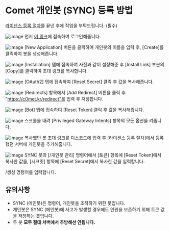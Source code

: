 # Comet 개인봇 (SYNC) 등록 방법

[라이센스 등록 절차](https://github.com/x0met/Manual/blob/main/%EB%93%B1%EB%A1%9D.md)를 끝낸 후에 작업을 부탁드립니다. (필수)

![image](https://github.com/user-attachments/assets/bead8a68-0289-4b58-859c-e796cba60892)
먼저 [이 링크](https://discord.com/developers/applications)에 접속하여 로그인해줍니다.

![image](https://github.com/user-attachments/assets/8b31aa4b-c47b-40f8-bc19-7e823826e815)
[New Application] 버튼을 클릭하여 개인봇의 이름을 입력 후, [Create]를 클릭하여 봇을 생성해줍니다.

![image](https://github.com/user-attachments/assets/3da06711-f8c9-47fa-a66a-ff1961920001)
[Installation] 탭에 접속하여 사진과 같이 설정해준 후 [Install Link] 부분의 [Copy]를 클릭하여 초대 링크를 복사합니다.

![image](https://github.com/user-attachments/assets/d8526c93-f580-450e-8bb7-687688174b66)
[OAuth2] 탭에 접속하여 [Reset Secret] 클릭 후 값을 복사해줍니다.

![image](https://github.com/user-attachments/assets/5c3250cb-e454-466f-98e4-d02a99bca4b2)
[Redirects] 항목에서 [Add Redirect] 버튼을 클릭 후 "https://c0met.kr/redirect"를 입력 후 저장합니다.

![image](https://github.com/user-attachments/assets/ceab3270-ac8d-416c-b6cf-572a30ba6bc7)
[Bot] 탭에 접속하여 [Reset Token] 클릭 후 값을 복사해줍니다.

![image](https://github.com/user-attachments/assets/d8a63fb0-e36f-4d1c-bf31-df9047fcdd56)
스크롤을 내려 [Privileged Gateway Intents] 항목의 모든 옵션을 켜줍니다.

![image](https://github.com/user-attachments/assets/de0b5777-903a-4ada-87ac-6c34ae15e4e7)
복사했던 봇 초대 링크를 디스코드에 입력 후 [라이센스 등록 절차]에서 등록했던 서버에 개인봇을 추가해줍니다.

![image](https://github.com/user-attachments/assets/ff835e5d-167a-4823-b901-c83c6f64aab4)
SYNC 봇의 [/개인봇 관리] 명령어에서 [토큰] 항목에 [Reset Token]에서 복사한 값을, [시크릿] 항목에 [Reset Secret]에서 복사한 값을 입력합니다.

/생성 명령어를 입력합니다.

## 유의사항
- SYNC (메인봇)은 명령어, 개인봇을 조작하기 위한 봇입니다.
- 개인봇은 SYNC (메인봇)에 사고가 발생할 경우에도 인원을 보존하기 위해 토큰 값을 저장하는 봇입니다.
- 두 봇 __모두 절대 서버에서 추방해선 안됩니다.__
